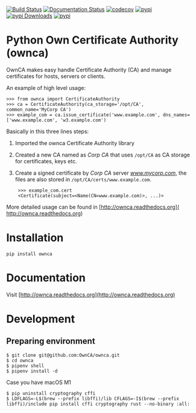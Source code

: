 [![Build Status](https://github.com/OwnCA/ownca/workflows/Tests/badge.svg)](https://github.com/OwnCA/ownca/actions?query=workflow%3ATests)
[![Documentation Status](https://readthedocs.org/projects/ownca/badge/?version=latest)](https://ownca.readthedocs.io/en/latest/?badge=latest)
[![codecov](https://codecov.io/gh/OwnCA/ownca/branch/master/graph/badge.svg)](https://codecov.io/gh/OwnCA/ownca)
[![pypi](https://img.shields.io/pypi/v/ownca.svg)](https://pypi.python.org/pypi/ownca)
[![pypi Downloads](https://img.shields.io/pypi/dm/ownca)](https://pypistats.org/packages/ownca)
[![pypi](https://img.shields.io/pypi/l/ownca.svg)](https://pypi.python.org/pypi/ownca)

Python Own Certificate Authority (ownca)
========================================

OwnCA makes easy handle Certificate Authority (CA) and manage certificates
for hosts, servers or clients.

An example of high level usage:

```pycon
>>> from ownca import CertificateAuthority
>>> ca = CertificateAuthority(ca_storage='/opt/CA', common_name='MyCorp CA')
>>> example_com = ca.issue_certificate('www.example.com', dns_names=['www.example.com', 'w3.example.com')
```

Basically in this three lines steps:
 1. Imported the ownca Certificate Authority library
 2. Created a new CA named as *Corp CA* that uses ```/opt/CA``` as CA storage
    for certificates, keys etc.
 3. Create a signed certificate by *Corp CA* server *www.mycorp.com*,
 the files are also stored in ```/opt/CA/certs/www.example.com```.

    ```pycon
     >>> example_com.cert
     <Certificate(subject=<Name(CN=www.example.com)>, ...)>
    ```

More detailed usage can be found in [http://ownca.readthedocs.org](
http://ownca.readthedocs.org)


Installation
============

```shell
pip install ownca
```

Documentation
=============
Visit [http://ownca.readthedocs.org](http://ownca.readthedocs.org)


Development
===========

Preparing environment
---------------------

```shell
$ git clone git@github.com:OwnCA/ownca.git
$ cd ownca
$ pipenv shell
$ pipenv install -d
```

Case you have macOS M1

```shell
$ pip uninstall cryptography cffi
$ LDFLAGS=-L$(brew --prefix libffi)/lib CFLAGS=-I$(brew --prefix libffi)/include pip install cffi cryptography rust --no-binary :all:
```